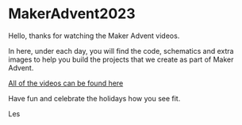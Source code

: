 # MakerAdvent2023
Hello, thanks for watching the Maker Advent videos.

In here, under each day, you will find the code, schematics and extra images to help you build the projects that we create as part of Maker Advent.

[All of the videos can be found here](https://youtube.com/playlist?list=PLl7sf03jEHORkAh1xyOa2qoi_bbuX0Avp&si=xGoqC-MVCpCnqZEm)

Have fun and celebrate the holidays how you see fit.

Les
